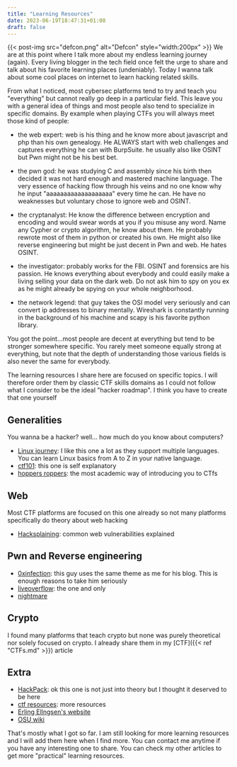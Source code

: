 ```yaml
---
title: "Learning Resources"
date: 2023-06-19T18:47:31+01:00
draft: false
---
```


{{< post-img src="defcon.png" alt="Defcon" style="width:200px" >}}
We are at this point where I talk more about my endless learning journey (again). Every living blogger in the tech field once felt the urge to share and talk about his favorite learning places (undeniably). Today I wanna talk about some cool places on internet to learn hacking related skills.

From what I noticed, most cybersec platforms tend to try and teach you "everything" but cannot really go deep in a particular field. This leave you with a general idea of things and most people also tend to specialize in specific domains. By example when playing CTFs you will always meet those kind of people:

- the web expert: web is his thing and he know more about javascript and php than his own genealogy. He ALWAYS start with web challenges and captures everything he can with BurpSuite. he usually also like OSINT but Pwn might not be his best bet.

- the pwn god: he was studying C and assembly since his birth then decided it was not hard enough and mastered machine language. The very essence of hacking flow through his veins and no one know why he input "aaaaaaaaaaaaaaaaaaa" every time he can. He have no weaknesses but voluntary chose to ignore web and OSINT.

- the cryptanalyst: He know the difference between encryption and encoding and would swear words at you if you misuse any word. Name any Cypher or crypto algorithm, he know about them. He probably rewrote most of them in python or created his own. He might also like reverse engineering but might be just decent in Pwn and web. He hates OSINT.

- the investigator: probably works for the FBI. OSINT and forensics are his passion. He knows everything about everybody and could easily make a living selling your data on the dark web. Do not ask him to spy on you ex as he might already be spying on your whole neighborhood.

- the network legend: that guy takes the OSI model very seriously and can convert ip addresses to binary mentally. Wireshark is constantly running in the background of his machine and scapy is his favorite python library.

You got the point...most people are decent at everything but tend to be stronger somewhere specific. You rarely meet someone equally strong at everything, but note that the depth of understanding those various fields is also never the same for everybody.

The learning resources I share here are focused on specific topics. I will therefore order them by classic CTF skills domains as I could not follow what I consider to be the ideal "hacker roadmap". I think you have to create that one yourself

## Generalities

You wanna be a hacker? well... how much do you know about computers?

- [Linux journey](https://linuxjourney.com/): I like this one a lot as they support multiple languages. You can learn Linux basics from A to Z in your native language.
- [ctf101](https://ctf101.org/): this one is self explanatory
- [hoppers roppers](https://www.roppers.org): the most academic way of introducing you to CTfs

## Web

Most CTF platforms are focused on this one already so not many platforms specifically do theory about web hacking

- [Hacksplaining](https://www.hacksplaining.com/): common web vulnerabilities explained

## Pwn and Reverse engineering

- [0xinfection](https://0xinfection.github.io/reversing/): this guy uses the same theme as me for his blog. This is enough reasons to take him seriously
- [liveoverflow](https://liveoverflow.com/): the one and only
- [nightmare](https://guyinatuxedo.github.io/)

## Crypto

I found many platforms that teach crypto but none was purely theoretical nor solely focused on crypto. I already share them in my [CTF]({{< ref "CTFs.md" >}}) article

## Extra

- [HackPack](https://hackpack.club/): ok this one is not just into theory but I thought it deserved to be here
- [ctf resources](https://ctfs.github.io/resources/): more resources
- [Erling Ellngsen's website](http://alf.nu/)
- [OSU wiki](https://wiki.osucyber.club/en/Bootcamp-CTF/Challenge-Types)

That's mostly what I got so far. I am still looking for more learning resources and I will add them here when I find more. You can contact me anytime if you have any interesting one to share. You can check my other articles to get more "practical" learning resources.
